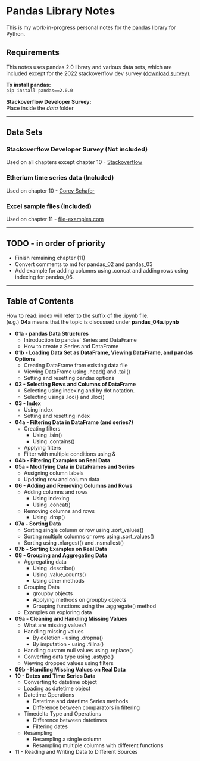 # Pandas Library Notes

This is my work-in-progress personal notes for the pandas library for Python.  

## Requirements

This notes uses pandas 2.0 library and various data sets, which are included except for the 2022 stackoverflow dev survey ([download survey](https://info.stackoverflowsolutions.com/rs/719-EMH-566/images/stack-overflow-developer-survey-2022.zip)).

**To install pandas:**  
`pip install pandas==2.0.0`

**Stackoverflow Developer Survey:**  
Place inside the *data* folder

---

## Data Sets

### Stackoverflow Developer Survey (Not included)

Used on all chapters except chapter 10 - [Stackoverflow](https://info.stackoverflowsolutions.com/rs/719-EMH-566/imagesstack-overflow-developer-survey-2022.zip)  

### Etherium time series data (Included)

Used on chapter 10 - [Corey Schafer](https://github.com/CoreyMSchafer/code_snippets/tree/master/Python/Pandas/10-Datetime-Timeseries)  

### Excel sample files (Included)

Used on chapter 11 - [file-examples.com](https://file-examples.com/index.php/sample-documents-download/sample-xls-download/)

---

## TODO - in order of priority

- Finish remaining chapter (11)
- Convert comments to md for pandas_02 and pandas_03
- Add example for adding columns using .concat and adding rows using indexing for pandas_06.

---

## Table of Contents

How to read: index will refer to the suffix of the .ipynb file.  
(e.g.) **04a** means that the topic is discussed under **pandas_04a.ipynb**  

- **01a - pandas Data Structures**
  - Introduction to pandas' Series and DataFrame
  - How to create a Series and DataFrame
- **01b - Loading Data Set as DataFrame, Viewing DataFrame, and pandas Options**
  - Creating DataFrame from existing data file
  - Viewing DataFrame using .head() and .tail()
  - Setting and resetting pandas options
- **02 - Selecting Rows and Columns of DataFrame**
  - Selecting using indexing and by dot notation.
  - Selecting usings .loc() and .iloc()
- **03 - Index**
  - Using index
  - Setting and resetting index
- **04a - Filtering Data in DataFrame (and series?)**
  - Creating filters
    - Using .isin()
    - Using .contains()
  - Applying filters
  - Filter with multiple conditions using &
- **04b - Filtering Examples on Real Data**
- **05a - Modifying Data in DataFrames and Series**
  - Assigning column labels
  - Updating row and column data
- **06 - Adding and Removing Columns and Rows**
  - Adding columns and rows
    - Using indexing
    - Using .concat()
  - Removing columns and rows
    - Using .drop()
- **07a - Sorting Data**
  - Sorting single column or row using .sort_values()
  - Sorting multiple columns or rows using .sort_values()
  - Sorting using .nlargest() and .nsmallest()
- **07b - Sorting Examples on Real Data**
- **08 - Grouping and Aggregating Data**
  - Aggregating data
    - Using .describe()
    - Using .value_counts()
    - Using other methods
  - Grouping Data
    - groupby objects
    - Applying methods on groupby objects
    - Grouping functions using the .aggregate() method
  - Examples on exploring data
- **09a - Cleaning and Handling Missing Values**
  - What are missing values?
  - Handling missing values
    - By deletion - using .dropna()
    - By imputation - using .fillna()
  - Handling custom null values using .replace()
  - Converting data type using .astype()
  - Viewing dropped values using filters
- **09b - Handling Missing Values on Real Data**
- **10 - Dates and Time Series Data**
  - Converting to datetime object
  - Loading as datetime object
  - Datetime Operations
    - Datetime and datetime Series methods
    - Difference between comparators in filtering
  - Timedelta Type and Operations
    - Difference between datetimes
    - Filtering dates
  - Resampling
    - Resampling a single column
    - Resampling multiple columns with different functions
- 11 - Reading and Writing Data to Different Sources

